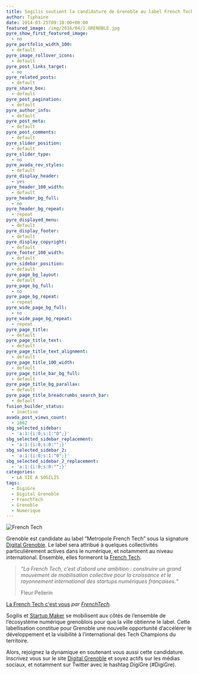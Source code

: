 ```yaml
---
title: Sogilis soutient la candidature de Grenoble au label French Tech
author: Tiphaine
date: 2014-03-25T09:18:00+00:00
featured_image: /img/2016/04/1.GRENOBLE.jpg
pyre_show_first_featured_image:
  - no
pyre_portfolio_width_100:
  - default
pyre_image_rollover_icons:
  - default
pyre_post_links_target:
  - no
pyre_related_posts:
  - default
pyre_share_box:
  - default
pyre_post_pagination:
  - default
pyre_author_info:
  - default
pyre_post_meta:
  - default
pyre_post_comments:
  - default
pyre_slider_position:
  - default
pyre_slider_type:
  - no
pyre_avada_rev_styles:
  - default
pyre_display_header:
  - yes
pyre_header_100_width:
  - default
pyre_header_bg_full:
  - no
pyre_header_bg_repeat:
  - repeat
pyre_displayed_menu:
  - default
pyre_display_footer:
  - default
pyre_display_copyright:
  - default
pyre_footer_100_width:
  - default
pyre_sidebar_position:
  - default
pyre_page_bg_layout:
  - default
pyre_page_bg_full:
  - no
pyre_page_bg_repeat:
  - repeat
pyre_wide_page_bg_full:
  - no
pyre_wide_page_bg_repeat:
  - repeat
pyre_page_title:
  - default
pyre_page_title_text:
  - default
pyre_page_title_text_alignment:
  - default
pyre_page_title_100_width:
  - default
pyre_page_title_bar_bg_full:
  - default
pyre_page_title_bg_parallax:
  - default
pyre_page_title_breadcrumbs_search_bar:
  - default
fusion_builder_status:
  - inactive
avada_post_views_count:
  - 1882
sbg_selected_sidebar:
  - 'a:1:{i:0;s:1:"0";}'
sbg_selected_sidebar_replacement:
  - 'a:1:{i:0;s:0:"";}'
sbg_selected_sidebar_2:
  - 'a:1:{i:0;s:1:"0";}'
sbg_selected_sidebar_2_replacement:
  - 'a:1:{i:0;s:0:"";}'
categories:
  - LA VIE À SOGILIS
tags:
  - DigiGre
  - Digital Grenoble
  - FrenchTech
  - Grenoble
  - Numérique
---
```


![French Tech](http://66.media.tumblr.com/356810eecd7a71b14fc0b615c9f694a4/tumblr_inline_n2mm1gaLIo1szbtlw.png)

Grenoble est candidate au label “Metropole French Tech” sous la signature [Digital Grenoble](http://digital-grenoble.com/). Le label sera attribué à quelques collectivités particulièrement actives dans le numérique, et notamment au niveau international. Ensemble, elles formeront la [French Tech](http://www.lafrenchtech.com).

> _“La French Tech, c’est d’abord une ambition : construire un grand mouvement de mobilisation collective pour la croissance et le rayonnement international des startups numériques françaises.“_
>
> Fleur Pellerin

<!-- more -->

[La French Tech c'est vous](http://www.dailymotion.com/video/x1ajwb8_la-french-tech-c-est-vous_news) _par [FrenchTech](http://www.dailymotion.com/frenchtech)._

Sogilis et [Startup Maker](http://www.startup-maker.com/) se mobilisent aux côtés de l’ensemble de l’écosystème numérique grenoblois pour que la ville obtienne le label. Cette labellisation constitue pour Grenoble une nouvelle opportunité d’accélérer le développement et la visibilité à l’international des Tech Champions du territoire.

Alors, rejoignez la dynamique en soutenant vous aussi cette candidature. Inscrivez vous sur le site [Digital Grenoble](http://digital-grenoble.com/) et soyez actifs sur les médias sociaux, et notamment sur Twitter avec le hashtag DigiGre (#DigiGre).
